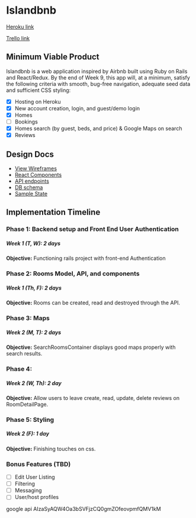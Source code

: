 # Islandbnb

[Heroku link][heroku]

[Trello link][trello]

[heroku]: https://space-bnb.herokuapp.com
[trello]: https://trello.com/b/ZUAmgrLI/spacebnb

## Minimum Viable Product

Islandbnb is a web application inspired by Airbnb built using Ruby on Rails
and React/Redux.  By the end of Week 9, this app will, at a minimum, satisfy the
following criteria with smooth, bug-free navigation, adequate seed data and
sufficient CSS styling:

- [X] Hosting on Heroku
- [X] New account creation, login, and guest/demo login
- [X] Homes
- [ ] Bookings
- [X] Homes search (by guest, beds, and price) & Google Maps on search
- [X] Reviews

## Design Docs
* [View Wireframes][wireframes]
* [React Components][components]
* [API endpoints][api-endpoints]
* [DB schema][schema]
* [Sample State][sample-state]

[wireframes]: docs/wireframes
[components]: docs/component-hierarchy.md
[sample-state]: docs/sample-state.md
[api-endpoints]: docs/api-endpoints.md
[schema]: docs/schema.md

## Implementation Timeline

### Phase 1: Backend setup and Front End User Authentication
##### Week 1 (T, W): 2 days

**Objective:** Functioning rails project with front-end Authentication

### Phase 2: Rooms Model, API, and components
##### Week 1 (Th, F): 2 days

**Objective:** Rooms can be created, read and destroyed through
the API.

### Phase 3: Maps
##### Week 2 (M, T): 2 days

**Objective:** SearchRoomsContainer displays good maps properly with search results.

### Phase 4:
##### Week 2 (W, Th): 2 day

**Objective:** Allow users to leave create, read, update, delete reviews on RoomDetailPage.

### Phase 5: Styling
##### Week 2 (F): 1 day

**Objective:** Finishing touches on css.


### Bonus Features (TBD)
- [ ] Edit User Listing
- [ ] Filtering
- [ ] Messaging
- [ ] User/host profiles

google api
AIzaSyAQW4Oa3bSVFjzCQ0gmZOfeovpmfQMV1kM
